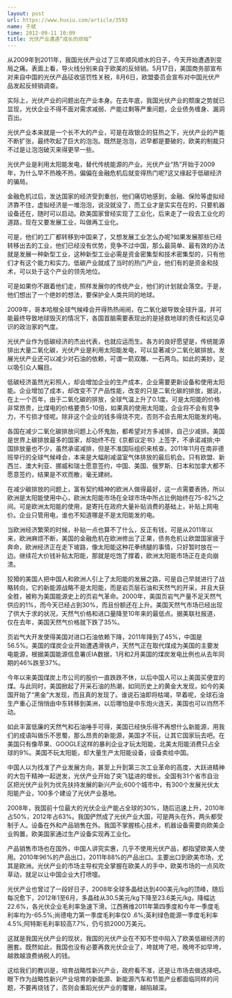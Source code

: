 ```yaml
---
layout: post
url: https://www.huxiu.com/article/3593
name: 于斌
time: 2012-09-11 10:09
title: 光伏产业遭遇“成长的烦恼”
---
```

从2009年到2011年，我国光伏产业过了三年顺风顺水的日子，今天开始遭遇到变局之痛。表面上看，导火线分别来自于欧美的反倾销。5月17日，美国商务部宣布对来自中国的光伏产品征收惩罚性关税，8月6日，欧盟委员会宣布对中国光伏产品发起反倾销调查。

实际上，光伏产业的问题出在产业本身。在去年底，我国光伏产业的颓废之势就已显现，光伏企业不得不面对需求减弱、产能过剩等严重问题，企业债务缠身、漏洞百出。

光伏产业本来就是一个长不大的产业，可是在政银企的狂热之下，光伏产业的产能不断扩张，最终吹起了巨大的泡泡。既然是泡泡，迟早都是要破的，欧美的制裁只不过是让泡泡破灭来得更早一些。

光伏产业是利用太阳能发电，替代传统能源的产业。光伏产业“热”开始于2009年，为什么早不热晚不热，偏偏在金融危机后就变得热门呢?这又缘起于低碳经济的骗局。

金融危机过后，发达国家的经济受到重创，他们痛切地感到，金融、保险等虚拟经济靠不住，虚拟经济是一堆泡泡，说没就没了，而工业才是实实在在的，只要机器设备还在，随时可以启动。欧美国家曾经实现了工业化，后来走了一段去工业化的道路，现在又要发展工业，叫做再工业化。

可是，他们的工厂都转移到中国来了，又想发展工业怎么办呢?如果发展那些已经转移出去的工业，他们已经没有优势，竞争不过中国，那么最简单、最有效的办法就是发展一种新型工业，这种新型工业必需是资金密集型和技术密集型的，只有他们才有这个能力和实力。低碳产业就成了当时的热门产业，他们有的是资金和技术，可以处于这个产业的领先地位。

可是如果你不跟着他们走，照样发展你的传统产业，他们的计划就会落空。于是，他们想出了一个绝妙的想法，要保护全人类共同的地球。

2009年，哥本哈根全球气候峰会开得热热闹闹，在二氧化碳导致全球升温，并可能最终导致地球毁灭的情况下，各国首脑需要表现出的是拯救地球的责任和远见卓识的政治家的气度。

光伏产业作为低碳经济的杰出代表，也就应运而生。各方的良好愿望是，传统能源排出大量二氧化碳，光伏产业是利用太阳能发电，可以显著减少二氧化碳排放。发展光伏产业还可以减少对石油的依赖，可谓一箭双雕、一石两鸟。如此的美妙，足以吸引众人瞩目。

低碳经济虽然光彩照人，却会增加企业的生产成本，企业需要更新设备和使用太阳能。企业增加了成本，却改变不了产品性能，改变的只是二氧化碳的排放，据说，在上一个百年，由于二氧化碳的排放，全球气温上升了0.1度。可是太阳能的价格非常昂贵，比煤电的价格要贵5-10倍，如果真的使用太阳能，企业将不会有竞争力，不亏损才怪呢。除非这个企业的钱多得烧不完，否则不会去用太阳能发的电。

各国在减少二氧化碳排放问题上心怀鬼胎，都希望对方多减排，自己少减排。美国是世界上碳排放最多的国家，却始终不在《京都议定书》上签字，不承诺减排;中国排放量也不少，虽然承诺减排，但是不准国际组织来核查。2011年11月在南非德班举行的全球气候峰会，本来是大幅削减温室气体排放的最后机会。只有欧盟、新西兰、澳大利亚、挪威和瑞士愿意签约，中国、美国、俄罗斯、日本和加拿大都不愿意签约，结果是不欢而散，毫无建树。

在减少碳排放的问题上，富有契约精神的欧洲人做得最好，这一点需要表扬，所以欧洲是太阳能使用中心，欧洲太阳能市场在全球市场中所占比例始终在75-82%之间。可是欧洲太阳能的使用，是寄托在政府大量补贴消费的基础上，补贴上网电价。企业只管用电，谁也不知道哪是不是太阳能发的电。

当欧洲经济繁荣的时候，补贴一点也算不了什么，反正有钱，可是从2011年以来，欧洲麻烦不断，美国的金融危机在欧洲修出了正果，债务危机让欧盟国家疲于奔命，欧洲经济正在走下坡路，像太阳能这种花拳绣腿的事情，只好暂时放在一边。继续花大价钱补贴太阳能，那就是吃饱了撑着，欧洲太阳能市场正在走向崩溃。

狡猾的美国人把中国人和欧洲人引上了太阳能的发展之路，可是自己早就进行了战略转向，它的新能源战略不是太阳能，而是岩页层石油和天然气的开采，并且大获全胜，被称为美国能源史上的页岩气革命。2000年，美国页岩气产量不足天然气供应的1%，而今天已经占到30%，而且份额还在上升。美国天然气市场已经出现了供大于求的状况，天然气价格和进口量降至10年来的最低点。据美联社报道，仅在去年，美国天然气价格就下跌了35%。

页岩气大开发使得美国对进口石油依赖下降，2011年降到了45%，中国是56.5%。美国的煤炭企业开始遭遇滑铁卢，天然气正在取代煤成为美国的主要发电能源，根据美国能源信息署(EIA数据，1月和2月美国的煤炭发电比例也从去年同期的46%跌至37%。

今年以来美国煤炭上市公司的股价一直跌跌不休，以后中国人可以上美国买便宜的煤。与此同时，美国掀起了开采石油的热潮，如同历史上的黄金大发现，如今的美国开始了“黑金”大发现，而且真的发现了。谁说石油即将枯竭，早着呢，全球石油生产重心正悄悄由中东转移到美洲，以后哪怕是中东炮火连天，美国也可以岿然不动。

如此丰富低廉的天然气和石油唾手可得，美国已经快乐得不再想什么新能源，用我们的成语叫做乐不思蜀，那么昂贵的新能源，美国才不玩，让其它国家玩去吧。在美国只有像苹果、GOOGLE这样的暴利企业才玩太阳能，北美太阳能消费只占全球的9%。美国不玩太阳能，却大量生产太阳能设备，设备卖给中国。

中国人以为找准了产业发展方向，甚至上升到第三次工业革命的高度，大跃进精神的大包干精神一起迸发，光伏产业开始了突飞猛进的增长。全国有31个省市自治区把光伏产业列为优先扶持发展的新兴产业;600个城市中，有300个发展光伏太阳能产业，100多个建设了光伏产业基地。

2008年，我国前十位最大的光伏企业产能占全球的30%，随后迅速上升，2010年占50%，2012年占63%。我国俨然成了光伏产业大国，可是两头在外，两头都受制于人。设备在外和产品销售在外。我国不掌握核心技术，机器设备需要向欧美企业购置，欧美国家通过生产设备实现再工业化。

产品销售市场也在国外，中国人讲究实惠，几乎不使用光伏产品，都指望欧美人使用。2010年96%的产品出口，2011年88%的产品出口。主要出口到欧美市场，尤其是欧洲。光伏产业的市场主导权完全掌握在欧美人的手中，欧美市场的一点风吹草动，就足以让中国企业大打喷嚏。

光伏产业也曾过了一段好日子，2008年全球多晶硅达到400美元/kg的顶峰，随后每况愈下，2012年1至6月，多晶硅从30.5美元/kg下降至23.6美元/kg，降幅达22.6%，各光伏企业毛利率急速下滑。江西赛维2011年第四季度和今年一季度毛利率均为-65.5%;尚德电力第一季度毛利率仅0 .6%;英利绿色能源一季度毛利率4.5%;阿特斯毛利率较高7.7%，仍亏损2000万美元。

这就是我国光伏产业的现状，我国的光伏产业在不知不觉中陷入了欧美低碳经济的圈套。既然如此，我国也没有必要再救光伏企业了，垮就垮了吧，晚垮不如早垮，越救越浪费纳税人的钱。

这给我们的教训是，培育战略性新兴产业，政府看不准，还是让市场去做选择吧。眼下作为战略性新兴产业培育的新能源、新能源汽车和节能产业都面临同样的问题，不要再烧钱了，否则会重蹈光伏产业的覆辙，越陷越深。

